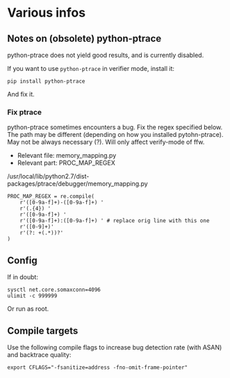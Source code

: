 

# Various infos

## Notes on (obsolete) python-ptrace

python-ptrace does not yield good results, and is currently disabled.

If you want to use `python-ptrace` in verifier mode, install it:
```
pip install python-ptrace
```

And fix it.

### Fix ptrace

python-ptrace sometimes encounters a bug. Fix the regex specified below.
The path may be different (depending on how you installed pytohn-ptrace).
May not be always necessary (?). Will only affect verify-mode of ffw.

* Relevant file: memory_mapping.py
* Relevant part: PROC_MAP_REGEX

/usr/local/lib/python2.7/dist-packages/ptrace/debugger/memory_mapping.py
```
PROC_MAP_REGEX = re.compile(
    r'([0-9a-f]+)-([0-9a-f]+) '
    r'(.{4}) '
    r'([0-9a-f]+) '
    r'([0-9a-f]+):([0-9a-f]+) ' # replace orig line with this one
    r'([0-9]+)'
    r'(?: +(.*))?'
)
```


## Config

If in doubt:

```
sysctl net.core.somaxconn=4096
ulimit -c 999999
```

Or run as root.

## Compile targets

Use the following compile flags to increase bug detection rate
(with ASAN) and backtrace quality:
```
export CFLAGS="-fsanitize=address -fno-omit-frame-pointer"
```
